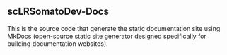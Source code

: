 ## scLRSomatoDev-Docs

This is the source code that generate the static documentation site using MkDocs (open-source static site generator designed specifically for building documentation websites).

